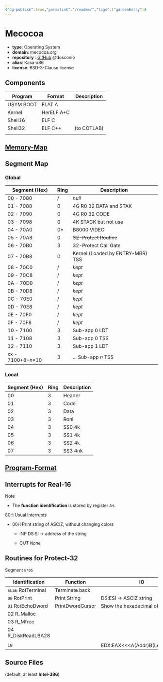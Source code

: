```yaml
---
{"dg-publish":true,"permalink":"/readme/","tags":["gardenEntry"]}
---
```




# Mecocoa

- **type**: Operating System
- **domain**: mecocoa.org
- **repository** : [GitHub](https://github.com/dosconio/mecocoa)  @dosconio
- **alias**: Kasa-x86
- **license**: BSD-3-Clause license



## Components



| Program        | Format     | Description |
| -------------- | ---------- | ----------- |
| USYM BOOT      | FLAT A     |             |
| Kernel         | HerELF A+C |             |
| Shell16        | ELF C      |             |
| Shell32 | ELF C++    | (to COTLAB)            |
|                |            |             |




## [Memory-Map](Memory-Map.md) 


## Segment Map

### Global

| Segment (Hex)      | Ring | Description                      |
| ------------------ | ---- | -------------------------------- |
| 00 - 7080          | /    | *null*                           |
| 01 - 7088          | 0    | 4G R0 32 DATA and STAK           |
| 02 - 7090          | 0    | 4G R0 32 CODE                    |
| 03 - 7098          | 0    | <del>4K STACK</del> but not use  |
| 04 - 70A0          | 0\*  | B8000 VIDEO                      |
| 05 - 70A8          | 0    | <del>32-Protect Routine</del>    |
| 06 - 70B0          | 3    | 32-Protect Call Gate             |
| 07 - 70B8          | 0    | Kernel (Loaded by ENTRY-MBR) TSS |
| 08 - 70C0          | /    | *kept*                           |
| 09 - 70C8          | /    | *kept*                           |
| 0A - 70D0          | /    | *kept*                           |
| 0B - 70D8          | /    | *kept*                           |
| 0C - 70E0          | /    | *kept*                           |
| 0D - 70E8          | /    | *kept*                           |
| 0E - 70F0          | /    | *kept*                           |
| 0F - 70F8          | /    | *kept*                           |
| 10 - 7100          | 3    | Sub-app 0 LDT                    |
| 11 - 7108          | 3    | Sub-app 0 TSS                    |
| 12 - 7110          | 3    | Sub-app 1 LDT                    |
| xx - 7100+8+*n*×10 | 3    | ... Sub-app *n* TSS              |

### Local

| Segment (Hex) | Ring | Description |
| ------------- | ---- | ----------- |
| 00            | 3    | Header      |
| 01            | 3    | Code        |
| 02            | 3    | Data        |
| 03            | 3    | Ronl        |
| 04            | 3    | SS0 4k      |
| 05            | 3    | SS1 4k      |
| 06            | 3    | SS2 4k      |
| 07            | 3    | SS3 4nk     |





## [Program-Format](Program-Format.md) 


## Interrupts for Real-16



Note

- The **function identification** is stored by register `AH`.



80H Usual Interrupts

- 00H Print string of ASCIZ, without changing colors

    - INP DS:SI -> address of the string

    - OUT *None*



## Routines for Protect-32

Segment `8*05` 



| Identification     | Function         | IO                          |
| ------------------ | ---------------- | --------------------------- |
| `ELSE` RotTerminal   | Terminate back   |                             |
| `00` RotPrint        | Print String     | DS:ESI → ASCIZ string       |
| `01` RotEchoDword    | PrintDwordCursor | Show the hexadecimal of EDX |
| 02 R_Malloc        |                  |                             |
| 03 R_Mfree         |                  |                             |
| 04 R_DiskReadLBA28 |                  |                             |
|                    |                  |                             |
| `10`                     |                  | EDX:EAX<<<A(Addr)B(Len)C(Prop)                            |



## Source Files

(default, at least **Intel-386**)


